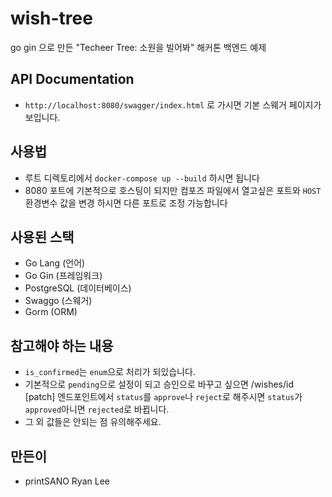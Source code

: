 # wish-tree
go gin 으로 만든 "Techeer Tree: 소원을 빌어봐" 해커톤 백엔드 예제

## API Documentation
- `http://localhost:8080/swagger/index.html` 로 가시면 기본 스웨거 페이지가 보입니다.

## 사용법
- 루트 디렉토리에서 `docker-compose up --build` 하시면 됩니다
- 8080 포트에 기본적으로 호스팅이 되지만 컴포즈 파일에서 열고싶은 포트와 `HOST` 환경변수 값을 변경 하시면 다른 포트로 조정 가능합니다

## 사용된 스택
- Go Lang (언어)
- Go Gin (프레임워크)
- PostgreSQL (데이터베이스)
- Swaggo (스웨거)
- Gorm (ORM)

## 참고해야 하는 내용
- `is_confirmed`는 `enum`으로 처리가 되있습니다.
- 기본적으로 `pending`으로 설정이 되고 승인으로 바꾸고 싶으면 /wishes/id [patch] 엔드포인트에서 `status`를 `approve`나 `reject`로 해주시면 `status`가 `approved`아니면 `rejected`로 바뀝니다.
- 그 외 값들은 안되는 점 유의해주세요.

## 만든이
- printSANO Ryan Lee